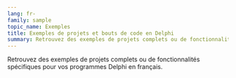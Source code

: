 ```yaml
---
lang: fr-
family: sample
topic_name: Exemples
title: Exemples de projets et bouts de code en Delphi
summary: Retrouvez des exemples de projets complets ou de fonctionnalités spécifiques pour vos programmes Delphi en français.
---
```

Retrouvez des exemples de projets complets ou de fonctionnalités spécifiques pour vos programmes Delphi en français.